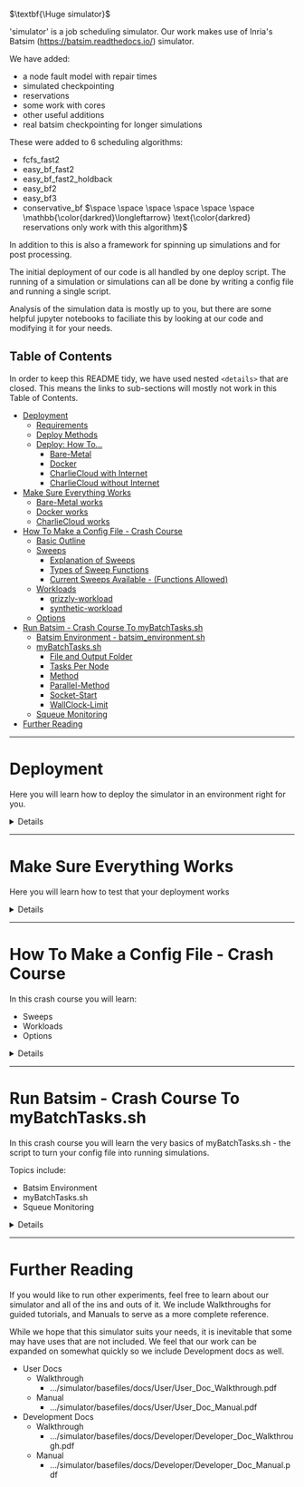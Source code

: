 <!-- Required extensions:  codehilite,markdown.extensions.tables,pymdownx.magiclink,pymdownx.betterem,pymdownx.tilde,pymdownx.emoji,pymdownx.tasklist,pymdownx.superfences,pymdownx.saneheaders -->




<!-- ----------------------------------------------------------------  Intro --------------------------------------------- -->
$\textbf{\Huge simulator}$ <br />

'simulator' is a job scheduling simulator.
Our work makes use of Inria's Batsim (https://batsim.readthedocs.io/) simulator.

We have added:

- a node fault model with repair times
- simulated checkpointing
- reservations
- some work with cores
- other useful additions
- real batsim checkpointing for longer simulations

These were added to 6 scheduling algorithms:

- fcfs_fast2
- easy_bf_fast2
- easy_bf_fast2_holdback
- easy_bf2
- easy_bf3
- conservative_bf $\space \space \space \space \space \space \mathbb{\color{darkred}\longleftarrow} \text{\color{darkred} reservations only work with this algorithm}$

In addition to this is also a framework for spinning up simulations and for post processing.

The initial deployment of our code is all handled by one deploy script.  The running of a simulation or simulations can all be done by writing a config file and running a single script.

Analysis of the simulation data is mostly up to you, but there are some helpful jupyter notebooks to faciliate this by looking at our code and modifying it for your needs.


<!-- ----------------------------------------------------------------  Table of Contents --------------------------------------------- -->
## Table of Contents

In order to keep this README tidy, we have used nested ```<details>``` that are closed.  This means the links to sub-sections will mostly not work in this Table of Contents.
- [Deployment](#deployment)
  - [Requirements](#requirements)
  - [Deploy Methods](#deploy-methods)
  - [Deploy: How To...](#deploy-how-to)
    - [Bare-Metal](#bare-metal)
    - [Docker](#docker)
    - [CharlieCloud with Internet](#charliecloud-with-internet)
    - [CharlieCloud without Internet](#charliecloud-without-internet)
- [Make Sure Everything Works](#make-sure-everything-works)
  - [Bare-Metal works](#bare-metal-works)
  - [Docker works](#docker-works)
  - [CharlieCloud works](#charliecloud-works)
- [How To Make a Config File - Crash Course](#how-to-make-a-config-file---crash-course)
  - [Basic Outline](#basic-outline)
  - [Sweeps](#sweeps)
    - [Explanation of Sweeps](#explanation-of-sweeps)
    - [Types of Sweep Functions](#types-of-sweep-functions)
    - [Current Sweeps Available - (Functions Allowed)](#current-sweeps-available---functions-allowed)
  - [Workloads](#workloads)
    - [grizzly-workload](#grizzly-workload)
    - [synthetic-workload](#synthetic-workload)
  - [Options](#options)
- [Run Batsim - Crash Course To myBatchTasks.sh](#run-batsim---crash-course-to-mybatchtaskssh)
  - [Batsim Environment - batsim\_environment.sh](#batsim-environment---batsim_environmentsh)
  - [myBatchTasks.sh](#mybatchtaskssh)
    - [File and Output Folder](#file-and-output-folder)
    - [Tasks Per Node](#tasks-per-node)
    - [Method](#method)
    - [Parallel-Method](#parallel-method)
    - [Socket-Start](#socket-start)
    - [WallClock-Limit](#wallclock-limit)
  - [Squeue Monitoring](#squeue-monitoring)
- [Further Reading](#further-reading)

<!-- ------------------------------------------------------------------------------------>
<!-- ------------------------------  Deployment -------------------------------------- -->
<!-- ------------------------------------------------------------------------------------>
***


# Deployment
Here you will learn how to deploy the simulator in an environment right for you.

<details><blockquote>

## Requirements

<details><blockquote>

Requirements (bare-metal and charliecloud):
- linux os
- gcc >= 8.0 (bare-metal needs c++17, charliecloud method may allow for previous versions)
- cmake >= 3.15.4  (maybe previous versions. at least 3.11)
- python == 3.6
- python3-venv
- pip3
- typical build system
    - make
    - build
    - git
    - patch (bare-metal)
    - libtool (if not installed, deployment can attempt to build and install)
    - pkg-config (if not installed, deployment can attempt to build and install)
    - build-essential (ubuntu package. named other things on other distros)
- bash shell

Requirements (docker method):
- linux os
- git
- docker running and working

</blockquote>
</details> <!-- end requirements -->

## Deploy Methods

<details><blockquote>

There are 4 methods of building and deploying our batsim applications.

- bare-metal
    - will compile and install everything you need into a directory
- docker
    - will compile and install everything you need into a docker container
    - currently there is no option of parallelism with this method
- charliecloud with internet
    - charliecloud is a container technology that works when docker is not an option (think clusters without docker)
    - will compile and install everything you need into a directory
- charliecloud without internet
    - charliecloud is a container technology that works when docker is not an option (think clusters without docker)
    - meant to be run where you have internet and then copy a folder (3.5GB) to the cluster without internet
        - will compile and install everything you need and will be packaged into a directory to be copied to your setup without internet, then you can attempt to unpackage it there.

</blockquote>
</details> <!-- end deploy methods -->


## Deploy: How To...

<details><blockquote>

All of the methods rely on running .../simulator/basefiles/deploy.sh.  One can run `deploy.sh --help` for complete usage info.

###  Bare-Metal

<details><blockquote>

1. obtain the code
2. change directories
3. deploy
```bash
git clone https://cswalke1:ekhr1Q_mL356zvCt_p2B@gitlab.newmexicoconsortium.org/lanl-ccu/simulator.git
cd simulator/basefiles
./deploy.sh -f bare-metal --prefix $(dirname $(pwd))
```
</blockquote>
</details> <!-- end bare-metal -->


### Docker

<details><blockquote>

1. obtain the code
2. change directories
3. deploy
```bash
git clone https://cswalke1:ekhr1Q_mL356zvCt_p2B@gitlab.newmexicoconsortium.org/lanl-ccu/simulator.git
cd simulator/basefiles
./deploy.sh -f docker
```
</blockquote>
</details> <!-- end docker -->

### CharlieCloud with Internet

<details><blockquote>

1. obtain the code
2. change directories
3. deploy
```bash
git clone https://cswalke1:ekhr1Q_mL356zvCt_p2B@gitlab.newmexicoconsortium.org/lanl-ccu/simulator.git
cd simulator/basefiles
./deploy.sh -f charliecloud
```
</blockquote>
</details> <!-- end charliecloud with internet -->

### CharlieCloud without Internet

<details><blockquote>

1. obtain the code
2. change directories
3. deploy package
4. change directories
5. scp folder
6. ssh to remote
7. change directories
8. unpackage
```bash
git clone https://cswalke1:ekhr1Q_mL356zvCt_p2B@gitlab.newmexicoconsortium.org/lanl-ccu/simulator.git
cd simulator/basefiles
./deploy.sh -f charliecloud --no-internet --package
cd ../../

#to be modified for your method of sending a folder to your remote location and logging in to your remote location
scp -r ./batsim_packaged user@remote.org:/home/USER/
ssh user@remote.org


cd /home/USER/batsim_packaged
./deploy.sh -f charliecloud --no-internet --un-package
```
</blockquote>
</details> <!-- end charliecloud without internet -->

</blockquote>
</details> <!-- end Deploy: How To... -->

</blockquote>
</details> <!-- end Deployment -->

<!-- ------------------------------------------------------------------------------------->
<!-- -----------------------  Make Sure Everything Works  ----------------------------- -->
<!-- ------------------------------------------------------------------------------------->
***


# Make Sure Everything Works
Here you will learn how to test that your deployment works

<details><blockquote>

You can make sure your particular deployment works by using our tests: `.../simulator/basefiles/tests/test_simulator.py`.


Keep in mind that SLURM tests assume the following:

- You are on a cluster running SLURM
- You have access to at least two (2) nodes, otherwise it's not much of a parallel test

 
## Bare-Metal works

<details><blockquote>

Read the following list of instructions and then perform the commands below it.

1. change directories (/path/to/simulator/basefiles)
2. edit batsim_environment.sh
3. source batsim_environment.sh
4. run test_simulator.py
5. make your selections:
   - choose local or slurm
   - choose bare-metal
   - choose either serial or parallel
     - serial will run 1 simulation per test, 1 at a time
     - parallel will give you options of how many simulations per test, and how many at a time per test
       - if local was chosen this will use background multiple processes
       - if slurm was chosen this will submit multiple jobs to SLURM  
6. wait for results
```bash
cd /path/to/simulator/basefiles
# edit ./batsim_environment.sh   
# make sure you point prefix to /path/to/simulator (don't include basefiles in the path)
source batsim_environment.sh
test_simulator.py
```


</blockquote>
</details> <!-- end bare-metal works -->
 
## Docker works

<details><blockquote>

Read the following list of instructions and then perform the commands below it.

1. create and run a container from your "simulator_compile" image
2. change directories (should already be in the correct directory)
3. edit basefiles/batsim_environment.sh 
4. source batsim_environment.sh
5. run test_simulator.py
6. make your selections:
   - choose local or slurm
   - choose docker
    - serial is the only option here, so the simulations will start immediately
7. wait for results

```bash
docker run -it --name sim_test simulator_compile:latest
inside docker> cd /home/sim/simulator/basefiles
inside docker> # edit ./batsim_environment.sh  # prefix should be /home/sim/simulator
inside docker> source batsim_environment.sh
inside docker> test_simulator.py
```

</blockquote>
</details> <!-- end docker works -->

## CharlieCloud works

<details><blockquote>

Read the following list of instructions and then perform the commands below it.

1. change directories (/path/to/simulator/basefiles)
2. edit batsim_environment.sh
3. source batsim_environment.sh
4. run test_simulator.py
5. make your selections:
   - choose local or slurm
   - choose charliecloud
   - choose either serial or parallel
     - serial will run 1 simulation per test, 1 at a time
     - parallel will give you options of how many simulations per test, and how many at a time per test
       - if local was chosen this will use background multiple processes
       - if slurm was chosen this will submit multiple jobs to SLURM  
6. wait for results
```bash
cd /path/to/simulator/basefiles
# edit ./batsim_environment.sh
# make sure you point prefix to /path/to/simulator (don't include basefiles in the path)
source batsim_environment.sh
test_simulator.py
```
</blockquote>
</details> <!-- end charliecloud works -->

</blockquote>
</details> <!-- end Make sure everything works -->


<!-- ---------------------------------------------------------------------------->
<!-- ---------------------  Crash Course Config ------------------------------ -->
<!-- ---------------------------------------------------------------------------->
***


# How To Make a Config File - Crash Course

In this crash course you will learn:

- Sweeps
- Workloads
- Options
  
<details><blockquote>

## Basic Outline

Here you will see what a basic outline of a config file is.  It will give you a good overview of what is included in one.

<details><blockquote>

```java
    The general format of a config file:
    
    {       <------------------------------------   Opening curly brace to be proper json
    
        "Name1":{       <------------------------   The name of an experiment comes first.  You can have multiple experiments
                                                    in one config file and each will end up in it's own folder under the --output folder.
                                                    Notice the opening and closing curly brace.  Make sure you put a comma after the closing
                                                    curly brace if you plan on having another experiment in the same config file

                #                           \       Json does not allow for comments (unfortunately).  You may still want comments in your config,  
                # python/shell comment       \      however.  You can use all of these types of comments and it will get removed before parsing.
                // c/c++ style comment        \     Be aware that it can get difficult to trace down a simple mistake in your config when many 
                /* c/c++ block style comment  /     comments are used due to the line numbers being off and generally more clutter in your config.
                    Comments are fun.        /      But comments can make things a lot clearer, too. 
                    This comment is too.    /       The original and a stripped version will be in your --output folder.
                */                
                
                
                "input":{    <-------------------   Always make sure you have an input and an output in your experiment
                
                    "node-sweep":{  <------------   It is MOST advisable to always start with a node-sweep.  All other sweeps can come after this one
                    
                    },
                    "synthetic-workload":{ <-----   Always include either a synthetic-workload or a grizzly-workload after your sweeps
                    
                    },
                    "option":value,        <-----   Include any options that will affect all of the jobs on the outside of any sweep or workload
                
                },    <--------------------------   Make sure you separate your input options with commas, but also remember to separate input
                                                    and output with a comma
                "output":{   <-------------------   Again, always make sure you have an input and output in your experiment
                
                    "option":value,   <----------   Output is a bit simpler than input.  Just make sure it is valid json
                    "option":value
                
                }
        
        
        },     <---------------------------------   This closes the experiment and here we have a comma because we included another experiment "Name2"
        "Name2":{
            "input":{
            
                ...  <--------------------------    Make sure you replace this ellipsis with at least:
                                                        * a node-sweep
                                                        * a workload
            },
            "output":{
            
                ...  <--------------------------    You should replace ellipsis with at least:
                                                        * "AAE":true | "makespan":true
                
            }    <------------------------------    Close output
        }  <------------------------------------    Close "Name2"          
    }  <----------------------------------------    Close json
    
```
</blockquote>
</details> <!-- end Basic Outline -->


## Sweeps

Learn what sweeps are and how to use them here.

<details><blockquote>

### Explanation of Sweeps

Here you will learn what Sweeps are.

<details><blockquote>

Sweeps are what we call it when we make a parameterized option.  When you start out you will have one job called 'experiment_1'.  If you add a sweep
that, say, sweeps over how many nodes your simulation will be using, then it will add to how many jobs you have.  

<br/>
Let's say you sweep from 1,000 nodes to 2,000 nodes with a step of 250.  Then you will have:

<br/>

- experiment_1: 1000 nodes
- experiment_2: 1250 nodes
- experiment_3: 1500 nodes
- experiment_4: 1750 nodes
- experiment_5: 2000 nodes


Now, the way sweeps work is that they loop over what is already there.  So if we add a failure sweep like SMTBF (**S**ystem **M**ean **T**ime **B**etween **F**ailure) after the node sweep, then it will take the first parameter of the SMTBF sweep and set it to the experiments 1-5 above.  But then it will copy those 5 experiments and set the failure parameter to the second parameter of the SMTBF sweep.

<br />
Let's say you sweep from a SMTBF of 20,000 seconds to 40,000 seconds with a step of 10,000.  Then you will have:

<br/>

- experiment_1: 1000 nodes  SMTBF: 20,000 sec
- experiment_2: 1250 nodes  SMTBF: 20,000 sec
- experiment_3: 1500 nodes  SMTBF: 20,000 sec
- experiment_4: 1750 nodes  SMTBF: 20,000 sec
- experiment_5: 2000 nodes  SMTBF: 20,000 sec
- experiment_6: 1000 nodes  SMTBF: 30,000 sec
- experiment_7: 1250 nodes  SMTBF: 30,000 sec
- experiment_8: 1500 nodes  SMTBF: 30,000 sec
- experiment_9: 1750 nodes  SMTBF: 30,000 sec
- experiment_10: 2000 nodes SMTBF: 30,000 sec
- experiment_11: 1000 nodes SMTBF: 40,000 sec
- experiment_12: 1250 nodes SMTBF: 40,000 sec
- experiment_13: 1500 nodes SMTBF: 40,000 sec
- experiment_14: 1750 nodes SMTBF: 40,000 sec
- experiment_15: 2000 nodes SMTBF: 40,000 sec

So I hope you can see how the experiments add up quickly.

- We started with 5 node parameters
- We added 3 SMTBF parameters
- This totals 5 * 3 = 15 jobs

If we add another sweep after the SMTBF sweep with 4 parameters that would be 5 * 3 * 4 = 60 jobs
</blockquote>
</details> <!-- end explanation of sweeps -->

### Types of Sweep Functions

Sweeps can parameterize in multiple ways.  Here are the methods used:

<details><blockquote>

- **(iMMS)** integer Min Max Step
  - start from the minimum to the maximum (inclusive) with a step (can be negative)
    ```java
    "min":0,
    "max":10,
    "step":2
    ```
- **(fMMS)** float Min Max Step
  - same as iMMS except you can use floating point numbers
- **(iR)** integer Range
  - simply a list of integers
    ```java
    "range":[10,20,30,80]
    ```
- **(fR)** float Range
  - same as iR except for floats
- **(iSR),(fSR)** integer Sticky Range and float Sticky Range
  - just like **iR** and **fR** except it requires the amount of values to equal the amount of jobs made from sweeps before it.  Instead of adding any more jobs, it sets the values contained in it to the jobs already there.
  - example:
    ```java
    "node-sweep":{"range":[1000,2000]},  //creates two jobs: experiment_1 and experiment_2
    "SMTBF-sweep":{"sticky-range":[20000,30000]} 
    // normally with "range" this would 
        //set 20,000 to experiment_1(1000 nodes) and experiment_2(2000 nodes) and 
        //set 30,000 to experiment_3(1000 nodes) and experiment_4(2000 nodes)
    //sticky-range, however, will
        //set 20,000 to experiment_1(1000 nodes)
        //set 30,000 to experiment_2(2000 nodes)
        //and that's all  
    //No experiment_3 or 4. It 'sticks' to what was there before.
    ```
- **(F)** formula
  - used in conjunction with iR, fR, iSR, fSR, iMMS and fMMS.  You can set a formula here with 'i' as your variable.  Each number in your min/max/step or range will be passed in as 'i' to your formula and the result will be your number.  Makes it easier to read.
  - Example:
    ```java
    "range":[2,3,4],
    "formula":"i*3600"  // will make 2 hours, 3 hours, 4 hours. easier than 7200 sec,10800 sec,14400 sec
    ```
    Example:
    ```java
    "min":1,
    "max":5,
    "step":1,
    "formula":"(10**i)/i"  //'i' can be used multiple times.  Any python statement can be evaluated here.
    ```
</blockquote>
</details> <!-- end types of sweep functions -->

### Current Sweeps Available - (Functions Allowed)

Here are the current sweeps available and the parameterization allowed.  All sweep names end in "-sweep"

<details><blockquote>

- **checkpointError** ***(fMMS,fR)***
  - Used in our Application Efficiency tests.  It adds/subtracts an error amount to optimal simulated checkpoint intervals
- **checkpoint** ***(iMMS,iR)***
  - The interval to use for simulated checkpoints.  This value is an integer, but can also be set to "optimal".
- **coreCount** ***(iMMS,iR)***
  - How many cores per node.  Currently only supported on fcfs_fast2, easy_bf_fast2, and easy_bf_fast2_holdback algorithms.
- **corePercent** ***(fMMS,fR)***
  - What percent of cores can be filled with 1 node jobs.  Currently only supported on fcfs_fast2, easy_bf_fast2, and easy_bf_fast2_holdback algorithms.
- **jobs** ***(iMMS,iR)***
  - How many jobs out of the workload to use.
- **MTTR** ***(fMMS,fR,F)***
  - **M**ean **T**ime **T**o **R**epair.  Used in conjunction with failures to set how long a repair lasts.  It will come up with random repair times each time a machine goes down based on an exponential distribution.
- **node** ***(fMMS,fR,F)***
  - How many nodes the cluster will have.
- **performance** ***(fMMS,fR)***
  - Will increase/decrease the length of all jobs by this factor (floating point)
- **queueDepth** ***(iMMS,iR)***
  - In conservative_bf algorithm, will only schedule this amount of queued jobs before stopping.  This will speed things up considerably.
- **repairTime** ***(iMMS,iR,F)***
  - Similar to MTTR, but, instead of a random MTTR, this will set a fixed repair time for the whole simulation.
- **reservation** (None - check docs)
  - This is used in conjunction with conservative_bf algorithm to simulate reservations.  There is a whole syntax to this, so one should look at the documentation for info on it.
- **sharePackingHoldback** ***(iMMS,iR)***
  - When using cores, this will holdback x amount of nodes for sharing jobs.  All other nodes will not share jobs.  Only used with easy_bf_fast2_holdback algorithm.
- **SMTBF** ***(fMMS,fR,fSR,F)***
  - **S**ystem **M**ean **T**ime **B**etween **F**ailures.  Used as the primary source of failures.  It will come up with random failure times with an exponential distribution, and will come up with a random machine to have the failure with a normal distribution.
  - has a compute-SMTBF-from-NMTBF option
    - Will treat the values generated from this sweep as NMTBF's (**N**ode **M**ean **T**ime **B**etween **F**ailure) and will compute the SMTBF from the amount of nodes for that experiment
- **submissionCompression** ***(iMMS,iR,F)***
  - will compress/expand the time between submissions by a factor.
  
</blockquote>
</details> <!-- end current sweeps avaialable -->
</blockquote>
</details> <!-- end Sweeps -->

## Workloads

Here you will learn about the mandatory workload keys in a config file.<br/>
The following keys will be explained:<br/>
- grizzly-workload
- synthetic-workload

<details><blockquote>

### grizzly-workload

A grizzly-workload is named based on a certain 'grizzly' cluster at Los Alamos National Lab.  It is a 1490 node cluster and a 2018 real workload was acquired from the months of January to November.<br/>  
As long as the file the workload comes from conforms to the same requirements the 2018 workload conforms to, then the grizzly-workload is simply a 'real' workload that has options specific for it.  Requirements for your own 'grizzly-workload' are laid out in `.../simulator/basefiles/docs/User/User_Doc_Manual.pdf`

<details><blockquote>

- ### **Required Options**
  - ***type***
    - the type of profile to use: 'parallel_homogeneous' or 'delay'. With 'parallel_homogenous' run-time of a job is actually in terms of computational work done: flops/second.  It just so happens that when ***machine-speed*** is set to 1 then it translates into time.  'delay' deals only with time. Though 'parallel_homogeneous' may seem more complicated, it is recommended since other options and algorithms may use this flops/second functionality, such as using cores.
  - ***machine-speed***
    - used with 'parallel_homogeneous'.  It is the amount of flops of computation done in 1 second.  We highly recommend you set this to 1.
  - ***input***
    - the 'grizzly' or 'grizzly-like' workload file you will use.  'sanitized_jobs.csv' is the 2018 workload file we use.  Can be an absolute path or the name of a file in `.../simulator/basefiles`
  - ***time***
    - the time interval you would like to use in the workload.  
      - example: '03-01-2018:04-01-2018' would do March 1 till April 1.
      - example: ':'  would do all of the file. From Jan to November in the 2018 file.
      - example: '06-01-2018:' or ':05-01-2018'  From June on or From start to May respectively.
- ### **Additional Options**
  - ***number-of-jobs***
    - once a time period is chosen with **time**, you may choose how many of those jobs you want with this.  Starts from the front of **time** with a positive number.  Starts from the back with a negative number.  Takes precedence over regular option ***number-of-jobs*** and the **jobs-sweep**, so it should not be set if using the **jobs-sweep**.
  - ***random-selection***
    - used with 'number-of-jobs', will randomize which jobs are chosen.
      - example: 20  will seed the randomness with 20, making it deterministic
      - example: -1 will seed with time, making it random
  - ***submission-time***
    - The time between submissions and randomness used.  If omitted, will use the actual submission time in the ***input*** file. If set to '0:fixed', all jobs will submit at time zero.
      - syntax: \<float\>:\<exp|fixed\>. will use \<float\> seconds as the mean time ('exp'onential) or the actual time (fixed)
      - syntax: \<float1\>:\<float2\>:unif. will use a uniform distribution between \<float1\> and \<float2\>
  - ***wallclock-limit***
    - the amount of time that a job is able to use. If omitted, will use the actual wallclock-limit from the ***input*** file. 
      - syntax: \<float\>|'\<int\>%' a percent will be based off of the runtime of the job.
      - syntax: \<string\> either 'min:max[:seed]' or 'min%:max%[:seed]'  where min:max are floats and min% and max% are '\<int\>%'.  These are random numbers from min to max and an optional seed
      - example: '98%:102%:10'  from 98% of runtime to 102% of runtime with a seed of 10
  - ***read-time***
    - The amount of time to read in from a simulated checkpoint if checkpointing is turned on.  Follows the same syntax as wallclock-limit.  Mandatory if using checkpointing, but can be set to 0.
  - ***dump-time***
    - The amount of time to write out a simulated checkpoint if checkpointing is turned on.  Follows the same syntax as wallclock-limit.  Mandatory if using checkpointing, but can be set to 0.
  - ***checkpoint-interval***
    - The amount of time between successive writes of a simulated checkpoint on a per job basis.  Follows the same syntax as wallclock-limit.  Not mandatory since a system-wide simulated checkpoint interval can be set.
  - ***resv***
    - Sets what reservation definition to use.  Only used if you are simulating reservations of time, and only used with conservative_bf algorithm.
  - ***force-creation***
    - Workloads go in a database and will be re-used if they have the right characteristics.  If you want to roll the dice again you should force the creation of a new workload.
  - ***seed***
    - A seed that can be used on all randomness of the workload creation.  Otherwise it will use time, making it random unless individual seed options are used.
  - ***index***
    - Will set the index for a workload.  Suppose you made a random workload and it was added to the database.  You then wanted to run the experiment again but wanted a different roll of the dice for randomness, you could choose ***force-creation*** or just give it another index.  The benefit of using an index is that you could come back to using the same workload as long as the other workload options remained the same.
- ### **Regular Options That Effect Workloads**
  - ***submission-compression***
    - will compress/expand the time between submission of jobs
      - syntax: '\<int\>%' . below 100% compresses, above 100% expands
  - ***reservations-*** and ***reservation-sweep***
    - will define a reservation.  If ***resv*** is set for the workload then this changes the workload.
  - ***workload-ids***
    - This option piggy-backs off the ***index*** idea.
      - Jobs and Runs 
        - If you want different options you make multiple jobs in the form of experiment_# folders.  
        - If those options make batsim use randomness and you want to do some statistics by running batsim multiple times you use 'runs' by setting ***avg-makespan*** in the 'output' section of your config.
      - Ids
        - In contrast, if you want to make multiple random **workloads** for statistics, then you use 'ids' which can also be used in tandem with 'runs', though this gets complicated and may not aggregate properly at the time of this writing.TODO.
    - syntax: '[\<comma seperated range of ids\>]', example: '[1,5,8,20]'  , yes this is a string
    - syntax: 'min;max;step', example: '5;20;1' 
  - ***number-of-jobs***
    - Although ***number-of-jobs*** in the workload section takes precedence, number-of-jobs can be set in the regular options as well.  This is purely for the benefit of the **jobs-sweep**.
</blockquote>
</details> <!-- end grizzly-workload -->

### synthetic-workload

A synthetic-workload is simply a completely, or almost completely, made up workload.  There are many random options to give you the workload you require.

The reason we say 'almost completely' made up, is that there are 6 files that characterize different types of workloads based on the grizzly cluster.  In fact 'wl2.csv' was made from the same distribution of jobs that is in a particular real grizzly workload.

Whether you use these files or not is completely up to you.  We give you the tools to make a workload that suits you in the following list of options.
<details><blockquote>

- ### **Required Options**
  - ***type***
    - the type of profile to use: 'parallel_homogeneous' or 'delay'. With 'parallel_homogenous' run-time of a job is actually in terms of computational work done: flops/second.  It just so happens that when ***machine-speed*** is set to 1 then it translates into time.  'delay' deals only with time. Though 'parallel_homogeneous' may seem more complicated, it is recommended since other options and algorithms may use this flops/second functionality, such as using cores.
  - ***machine-speed***
    - used with 'parallel_homogeneous'.  It is the amount of flops of computation done in 1 second.  We highly recommend you set this to 1.
  - ***number-of-jobs***
    - The total number of jobs to make
  - ***number-of-resources***
    - The number of resources that each job will use
      - syntax: '\<int\>:fixed'
        - all jobs will have a fixed \<int\> amount of resources
      - syntax: '\<int1\>:\<int2\>:unif'
        - jobs will have from \<int1\> to \<int2\> uniformally random number of resources
      - syntax: '\<float1\>:\<float2\>:norm'
        - jobs will have from \<float1\> to \<float2\> normally random number of resources
      - syntax: '\<str\>:\<int\>:csv'
        - Will come from csv file at \<str\>.  \<str\> can be an absolute path or a file in `.../simulator/basefiles`.  \<int\> is the position in each row that holds the number of resources in the file. 0 is the first column.
        - csv files included are from wl1.csv to wl6.csv. wl1.csv starts at all 1 node jobs, wl2.csv is mostly 1 node jobs but resembles grizzly workloads in the past. wl3.csv is medium sized all the way up to wl6.csv which is the entire 1490 cluster on every job.
  - ***duration-time***
    - The length of time each job will use to complete
      - syntax: '\<float\>:\<exp|fixed\>'
        - all jobs will have a fixed \<float\> amount of runtime or an exponentially random runtime with a \<float\> mean time.
      - syntax: '\<float1\>:\<float2\>:unif'
        - jobs will have from \<float1\> to \<float2\> uniformally random number of runtime
      - syntax: '\<float1\>:\<float2\>:norm'
        - jobs will have from \<float1\> to \<float2\> normally random number of runtime
      - syntax: '\<str1\>:\<int\>:\<str2\>:csv'
        - Will come from csv file at \<str1\>.  \<str1\> can be an absolute path or a file in `.../simulator/basefiles`.  \<int\> is the position in each row that holds the number of resources in the file. 0 is the first column.\<str2\> is the unit of time that this represents in the file, so 'h|m|s' for hours or minutes or seconds. 'h' should be used with the included files.
        - csv files included are from wl1.csv to wl6.csv. wl1.csv is all 24 hour jobs as their width is only 1 resource. wl2.csv is varied but resembles grizzly workloads in the past. wl3.csv is medium length all the way up to wl6.csv which is entirely 24 hour jobs.
  - ***submission-time***
    - The time between submissions and randomness used. If set to 0:fixed, all jobs will submit at time zero.
      - syntax: '\<float\>:\<exp|fixed\>'
        - all jobs will have a fixed \<float\> amount of time between submissions or an exponentially random time with a \<float\> mean time between submissions.
      - syntax: '\<float1\>:\<float2\>:unif'
        - jobs will have from \<float1\> to \<float2\> uniformally random number of time between submissions
      - syntax: '\<float1\>:\<float2\>:norm'
        - jobs will have from \<float1\> to \<float2\> normally random number of time between submissions
- ### **Additional Options**
  - ***wallclock-limit***
    - the amount of time that a job is able to use. If omitted, will use the actual wallclock-limit from the ***input*** file. 
      - syntax: \<float\>|'\<int\>%' a percent will be based off of the runtime of the job.
      - syntax: \<string\> either 'min:max[:seed]' or 'min%:max%[:seed]'  where min:max are floats and min% and max% are '\<int\>%'.  These are random numbers from min to max and an optional seed
      - example: '98%:102%:10'  from 98% of runtime to 102% of runtime with a seed of 10
  - ***read-time***
    - The amount of time to read in from a simulated checkpoint if checkpointing is turned on.  Follows the same syntax as wallclock-limit.  Mandatory if using checkpointing, but can be set to 0.
  - ***dump-time***
    - The amount of time to write out a simulated checkpoint if checkpointing is turned on.  Follows the same syntax as wallclock-limit.  Mandatory if using checkpointing, but can be set to 0.
  - ***checkpoint-interval***
    - The amount of time between successive writes of a simulated checkpoint on a per job basis.  Follows the same syntax as wallclock-limit.  Not mandatory since a system-wide simulated checkpoint interval can be set.
  - ***resv***
    - Sets what reservation definition to use.  Only used if you are simulating reservations of time, and only used with conservative_bf algorithm.
  - ***force-creation***
    - Workloads go in a database and will be re-used if they have the right characteristics.  If you want to roll the dice again you should force the creation of a new workload.
  - ***seed***
    - A seed that can be used on all randomness of the workload creation.  Otherwise it will use time, making it random unless individual seed options are used.
  - ***index***
    - Will set the index for a workload.  Suppose you made a random workload and it was added to the database.  You then wanted to run the experiment again but wanted a different roll of the dice for randomness, you could choose ***force-creation*** or just give it another index.  The benefit of using an index is that you could come back to using the same workload as long as the other workload options remained the same.
- ### **Regular Options That Effect Workloads**
  - ***submission-compression***
    - will compress/expand the time between submission of jobs
      - syntax: '\<int\>%' . below 100% compresses, above 100% expands
  - ***reservations-*** and ***reservation-sweep***
    - will define a reservation.  If ***resv*** is set for the workload then this changes the workload.
  - ***workload-ids***
    - This option piggy-backs off the ***index*** idea.
      - Jobs and Runs 
        - If you want different options you make multiple jobs in the form of experiment_# folders.  
        - If those options make batsim use randomness and you want to do some statistics by running batsim multiple times you use 'runs' by setting ***avg-makespan*** in the 'output' section of your config.
      - Ids
        - In contrast, if you want to make multiple random **workloads** for statistics, then you use 'ids' which can also be used in tandem with 'runs', though this gets complicated and may not aggregate properly at the time of this writing.TODO.
    - syntax: '[\<comma seperated range of ids\>]', example: '[1,5,8,20]'  , yes this is a string
    - syntax: 'min;max;step', example: '5;20;1' 
  - ***number-of-jobs***
    - Although ***number-of-jobs*** in the workload section takes precedence, number-of-jobs can be set in the regular options as well.  This is purely for the benefit of the **jobs-sweep**.
</blockquote>
</details> <!-- end synthetic-workload -->
</blockquote>
</details> <!-- end workloads -->

## Options

All other available options are described here.

<details><blockquote>

- ### **Required Options**
  - ***batsched-policy***
    - Sets which scheduling algorithm to use.  Is mandatory.
      - options: fcfs_fast2 | easy_bf_fast2 | easy_bf_fast2_holdback | easy_bf2 | easy_bf3 | conservative_bf
      - algorithms discussed in User Docs
- ### **Options That Can Effect The Workload**
  - ***submission-compression***
    - will compress/expand the time between submission of jobs
      - syntax: '\<int\>%' . below 100% compresses, above 100% expands
  - ***reservations-*** and ***reservation-sweep***
    - will define a reservation.  If ***resv*** is set for the workload then this changes the workload. more info for these are located in the User Docs.
  - ***workload-ids***
    - This option piggy-backs off the ***index*** idea.
      - Jobs and Runs 
        - If you want different options you make multiple jobs in the form of experiment_# folders.  
        - If those options make batsim use randomness and you want to do some statistics by running batsim multiple times you use 'runs' by setting ***avg-makespan*** in the 'output' section of your config.
      - Ids
        - In contrast, if you want to make multiple random **workloads** for statistics, then you use 'ids' which can also be used in tandem with 'runs', though this gets complicated and may not aggregate properly at the time of this writing.TODO.
    - syntax: '[\<comma seperated range of ids\>]', example: '[1,5,8,20]'  , yes this is a string
    - syntax: 'min;max;step', example: '5;20;1' 
  - ***number-of-jobs***
    - Although ***number-of-jobs*** in the workload section takes precedence, number-of-jobs can be set in the regular options as well.  This is purely for the benefit of the **jobs-sweep**.
- ### **Logging Options**
  - KEEP IN MIND THESE CAN TAKE UP A LOT OF HARD DRIVE SPACE, not meant to be used on a large set of simulations
  - ***batsched-log***
    - sets the logging for batsched
      - options: silent|debug|quiet|info|CCU_INFO|CCU_DEBUG|CCU_DEBUG_FIN|CCU_DEBUG_ALL
      - more info on these are in the User Docs
  - ***batsim-log***
    - sets the logging for batsim
      - options: network-only|debug|quiet|CCU_INFO|CCU_DEBUG|CCU_DEBUG_FIN|CCU_DEBUG_ALL
      - more info on these are in the User Docs
  - ***log-b-log***
    - if set to true will log B_LOG files ( these would need to be added to the scheduler code )
    - more info on these are in the Development Docs
  - ***output-svg***
    - Whether to output the schedule with algorithms that use the schedule
      - options: none | all | short
        - 'all' will output a svg every time an output_svg is encountered ( basically every time the schedule changes ). ONLY USE FOR SMALL WORKLOADS due to slow-down and Hard Drive space.
        - 'short' will output a svg every time there is a short output_svg ( happens much less than 'all').  STILL ONLY USE FOR SMALLER WORKLOADS due to slow-down and Hard Drive space 
  - ***output-svg-method***
    - What method to output the schedule
      - options: svg | text | both
        - 'svg' will output the svg files
        - 'text' will only output the schedule in text form in the batsched-log which requires it to be on info or CCU_INFO
        - 'both' does svg files and text in the log
  - ***svg-output-start***
    - What output number to start at.  If you know 'when' you want to concentrate on, in terms of how many svg's have been output, then set this number and possibly also the ***svg-output-end***.
  - ***svg-output-end***
    - What output number to end at.  If you know 'when' you want to concentrate on, in terms of how many svg's have been output, then set this number and possibly also the ***svg-output-start***.
  - ***svg-frame-start***
    - What frame number to start at.  A frame number is incremented each time make_decisions is entered.
  - ***svg-frame-end***
    - What frame number to end at.  A frame number is incremented each time make_decisions is entered.
  - ***svg-time-start***
    - What simulated time to start outputting the schedule.
      - syntax: \<float\> , in seconds
  - ***svg-time-end***
    - What simulated time to end outputting the schedule. -1.0 to go to the end of the simulation, the default.
      - syntax: \<float\> , in seconds
  - ***turn-off-extra-info***
    - Extra info is output to a file called 'out_extra_info.csv'.  It outputs a new line each time a job is completed.  It consists of 'jobs completed','percent done','utilization', schedule metrics, 'utilization', and memory usage.
      - set to true to turn this off.  Turning off will render progress.sh useless but may speed things up and will reduce Hard Drive space.
- ### **Failure Options**
  - ***MTTR***
    - **M**ean **T**ime **T**o **R**epair. Used in conjunction with failures to set how long a repair lasts.  It will come up with random repair times each time a machine goes down based on an exponential distribution.
  - ***SMTBF***
    - **S**ystem **M**ean **T**ime **B**etween **F**ailures.  Used as the primary source of failures.  It will come up with random failure times with an exponential distribution, and will come up with a random machine to have the failure on with a normal distribution.
  - ***calculate-checkpointing***
    - If set to true, computes the optimal simulated checkpointing interval for each job based on read time and dump time and the failure rate
  - ***checkpoint-interval***
    - Sets the system-wide simulated checkpoint interval
      - syntax: \<float\>
  - ***checkpointError***
    - Used in conjunction with ***calculate-checkpointing***.  Will increase or decrease the computed optimal checkpoint by the factor given by checkpointError.
      - syntax: \<float\> , above 1.0 is an increase, below 1.0 is a decrease.
  - ***checkpointing-on***
    - if set to true, will turn simulated checkpointing on.  Mandatory to do simulated checkpointing.
  - ***fixed-failures***
    - sets failures to be every simulated \<float\> seconds.  Is very useful in debugging.
  - ***queue-policy***
    - What the policy for the queue is when dealing with a re-submitted job.  The options are: FCFS | ORIGINAL-FCFS
    - Usually the queue is FCFS based on the submit time. ORIGINAL-FCFS would put resubmitted jobs at the front of the queue based on their original submit time.
  - ***reject-jobs-after-nb-repairs***
    - When failures result in machines going down because of a repair time on them, some jobs may not be able to run at all until machines become available.  If there are only jobs in the queue that fall into this situation then a mode can be flipped to count how many times a repair is done before any job has executed.  Once a job is able to execute, the count is reset. This setting waits \<int\> number of repairs being done before it gives up and rejects the jobs that are left. '-1' means the jobs will never be rejected in this situation, the default.
      - syntax: \<int\>
  - ***repair-time***
    - Sets a system-wide repair time in seconds.
      - syntax: \<float\>
  - ***seed-failures***
    - Will seed any random generators for failures, otherwise time is used.
      - syntax: \<int\>
  - ***seed-failure-machine***
    - Will seed any random generators for determining which machine should get the failure, otherwise time is used.
      - syntax: \<int\>
  - ***seed-repair-times***
    - Will seed any random generators for repair time, otherwise time is used
      - syntax: \<int\>
- ### **Real Checkpointing Options**
  - ***checkpoint-batsim-interval***
    - Will set an interval to do real checkpoints
      - syntax: \<string\>
        - "(real|simulated)[:once]:days-HH:MM:SS[:keep]"
          - 'real' prepended will interpret the interval to be in real time
          - 'simulated' prepended will interpret the interval to be in simulated time 
          - optional :once will do one checkpoint and then stop doing any more checkpoints
          - optional :keep will set the amount of checkpoints to keep.  ***checkpoint-batsim-keep*** trumps this
  - ***checkpoint-batsim-keep***
    - How many checkpoints to keep
      - syntax: \<int\>
  - ***checkpoint-batsim-signal***
    - The signal number to use for signal driven checkpointing.
      - syntax: \<int\> , You will want to either use SIGUSR1(10), SIGUSR2 (12), or preferably real-time signals from 35-64
- ### **Speed/Core Options**
  - ***core-percent***
    - Sets the limit on how many cores from a node can be used
      - syntax: \<float\> 
  - ***core-count***
    - Sets the amount of cores each node will have in the platform file and turns on '--enable-compute-sharing'
      - syntax: \<int\>
  - ***share-packing***
    - If set to true, will pack single resource jobs onto one node until that node reaches ***core-percent*** * available cores
  - ***share-packing-holdback***
    - If set to true, will holdback a certain number of nodes for exclusive share-packing
  - ***speeds***
    - Will set the speed of the cluster in the platform file
      - syntax: \<string\> , flops per second
        - Where \<string\> is '\<int\>f'.  
        - One can use size prefixes in front of 'f': K(10^3),M(10^6),G(10^9),T(10^12),P(10^15),E(10^18)
      - syntax: \<string1\>,\<string2\>,...
        - The difference here is that a list of strings is given, one for each pstate you use.  pstates will be explained in both User and Developer Docs
- ### **ALL OTHER OPTIONS**
  - ***copy***
    - The amount of copies the ending workload will have, along with submission time optional options.  This can be used to double up a workload when you double up the amount of nodes the cluster has.  This operates at the Batsim level, and not during workload creation.
      ```
        'format: '<#copies>[:(+|-):#:(fixed|#:unif:(single|each-copy|all)[:<seed#>] ])'
        '    or  '<#copies>[:=:#(fixed|((exp|:#:unif)[:<seed#>]) ]'
        'So you can just do number of copies, or
        ''=':
        '   * you can copy and set the submission time of the copy as an exponential,uniform,or fixed amount with '=', or
        ''+|-':
        '   * you can add a submission time to add some jitter. This submission time is either added or subtracted with (+|-)
        '   * This time can be a fixed number followed by :fixed or uniform random number between 2 numbers
        '   * If random:
        '       * you need to specify the second number with :#:unif:
        '       * you need to specify:  'single','each-copy',or 'all'
        '       * 'single' random number, single random number for 'each-copy', or random number for 'all'
        '2 copies here means if there are 10 jobs to start with, there will be 20 total after the operation.
        ' Examples:
        '                       '2'    - 2 copies no alteration in submission times
        '             '2:=:100:exp'    - 2 copies with 1 having original submission times, 1 having exponential random with a mean rate of 100 seconds.
        '             '2:=:0:fixed'    - 2 copies with 1 having original submission times, 1 having fixed time of 0
        '       '2:=:20:40:unif:30'    - 2 copies with 1 having original submission times, 1 having uniform random between 20 and 40 seconds. Use 30 as seed.
        '            '2:+:10:fixed'    - 2 copies, add 10 seconds fixed jitter to submission times
        '            '2:-:10:fixed'    - 2 copies, subtract 10 seconds fixed jitter from submission times
        '    '2:+:5:10:unif:single'    - 2 copies, get one random number between 5 and 10 and add it to all copied submission times
        '    '3:+:5:10:unif:all:20'    - 3 copies, get random numbers between 5 and 10 for all jobs of all copies, add it to submission times
        '                                  and seed the random generator with 20
        ' '3:+:5:10:unif:each-copy'    - 3 copies, get one random number between 5 and 10 and add it to all submission times of first copy
        '                                  then get another random number between 5 and 10 and add it to all sub times of second copy
      ```
  - ***submission-time-after***
    - This dictates the time between submissions and what kind of randomness.  It happens AFTER the copy operation and after sorting the jobs based on submission time.  This operates at the Batsim level, and not during workload creation.
        ```
        'format: '<#:(fixed[:#])|(exp|#:unif)[:(#|s[:#]])'
        '   or   'shuffle[:#]'
        'It is applied after sorting the current workload by submit time and after applying the copy option
        'If zero is used for a float,combined with ":fixed" then all jobs will start at time zero.
        'If omitted, the original submission times will be used, be that grizzly produced or synthetically produced
        'exp:    This will be exponentially distributed, random values with mean time between submissions to be FLOAT.
        'fixed:  All jobs will have this time between them unless zero is used for a FLOAT.
        'unif:   This will be uniform, random values from min:max
        's:      Used after the random types (exp|fixed|unif) to specify you want the job's submit times shuffled after.
        'shuffle: Will simply shuffle around the submit times amongst the jobs.
        'a seed can be put on the end of the string to use for deterministic behavior
        'ex:
        '       '--submission-time-after "200.0:exp:s"'
        '       '--submission-time-after "100.0:fixed"'
        '       '--submission-time-after "0.0:fixed"'
        '       '--submission-time-after "0:200.0:unif"'
        '       '--submission-time-after "200.0:exp:10"'  <-- 10 is the seed
        '       '--submission-time-after "0:200.0:unif:20"' <-- 20 is the seed
        '       '--submission-time-after "shuffle:20" <-- 20 is the seed
        ```
  - ***submission-time-before***
    - This is the same as ***submission-time-after*** except it happens BEFORE the copy operation and before sorting the jobs based on submission time. Both ***submission-time-before*** and ***submission-time-after*** can be used or either can be used on their own.
  - ***performance-factor***
    - Will increase/decrease the length of all jobs by this factor (floating point).  This operates at the Batsim level and not during workload creation.
      - syntax: \<float\> , above 1.0 will increase, below 1.0 will decrease
  - ***queue-depth***
    - The amount of items in the queue that will be scheduled
      - only used in conservative_bf
      - A lower amount will improve performance of the scheduler and thus the simulation but changes scheduling decisions and, so, gives different results
      - (-1) sets it to all items being scheduled, the default
   - ***reservations-start***
      - Meant for monte-carlo with reservations, staggering their start time.  
        - syntax: \<string\> 
        - \<string\> is string in following format:
            ```
            '<order#>:<-|+><#seconds>'
            where order# is the order (starting at 0) in the reservation array as described in your config file
            where you (must) choose -(negative,behind) or +(positive,ahead)
            where you specify the amount of seconds forward or backward
            'example_1: --reservations-start '0:+5'
            start the reservations with order# 0, 5 seconds ahead
            'example_2: --reservations-start '1:-2000'
            start the reservations with order# 1, 2000 seconds behind
            'example_3: --reservations-start '0:+5 , 1:-2000'
            only one invocation of this flag is allowed but values for different
            order #s can be acheived with a comma. spaces are allowed for easier viewing.
            ```
  - ***test-suite***
    - If set to true, will assume the folder structure has an umbrella folder to it, where multiple configs were being used and so multiple base folders are used under the umbrella folder.
    - This affects where the "current_progress.log" file is kept.  
      - This file keeps track of which simulations are finished and which successfully output a post_out_jobs.csv file.  This helps the test-suite determine what simulations have finished and whether to go on to the next step or not.
      - If an umbrella folder is used then "current_progress.log" is located one folder up from its base folder.   Otherwise it is located in its base folder.
  


</blockquote>
</details> <!-- end Options -->
</blockquote>
</details> <!-- end How to make a config file -->

<!-- ---------------------------------------------------------------------------->
<!-- ---------------------  Crash Course Batsim ------------------------------ -->
<!-- ---------------------------------------------------------------------------->
***

# Run Batsim - Crash Course To myBatchTasks.sh

In this crash course you will learn the very basics of myBatchTasks.sh - the script to turn your config file into running simulations.

Topics include:
- Batsim Environment
- myBatchTasks.sh
- Squeue Monitoring


<details><blockquote>

## Batsim Environment - batsim_environment.sh

You always want to make sure you get into your batsim environment first.

<details><blockquote>

To get into your batsim environment:

```bash
cd /path/to/simulator/basefiles
# make sure prefix is set in batsim_environment.sh
source batsim_environment.sh
```

Once you are in your batsim environment you have a few tools to use:

   - **batEnv**
     - Tells you what batsim environment you are in (prefix).  This is helpful if you have multiple deployments.
   - **batVersion**
     - Tells you what version of simulator you are using.  If one has problems it would be helpful to include:
       - batsim version
       - batsched version
       - batVersion
   - **batExit**
     - gets you out of the batsim environment.  
       - changes your:
         -  PATH - removes some added paths
         -  LD_LIBRARY_PATH - removes some added paths
         -  deactivates your python environment
         -  removes the (batsim_env) from your prompt
   - **batFile**
     - makes it easier to select a file to pass to myBatchTasks.sh
       - displays your configs directory and allows you to choose the numbered config file to set as $file1 .
     - also helps you select a folder.
     - use `batFile --help` for full usage.
   - **batFolder**
     - makes it easier to select a folder.
     - use `batFolder --help` for full usage.
   - **bind_all**
     - will bind certain keys to certain functions while inside the command-line terminal.
       - very helpful bindings for the keyboard.  For instance: type `cd ` then continue to press `alt+y` and you will see the history of just your `cd` command.
     - use `bind-all --help` to view all bindings that are made.
   - **basefiles scripts**
     - ***myBatchTasks.sh***
       - the main script you will use.
       - use `myBatchTasks.sh --help` to view the full usage.
     - ***progress.sh***
       - a very helpful script to view the progress of running simulations.
       - use `progress.sh --help` to view the full usage.
     - ***aggregate_makespan.py***
       - will aggregate results after simulations are finished.
       - use `aggregate_makespan.py --help` to view the full usage.
  
</blockquote>
</details> <!-- end batsim environment -->

## myBatchTasks.sh

<details><blockquote>

You run our simulations using a script called myBatchTasks.sh <br />
For help:
```bash
myBatchTasks.sh --help
```
### File and Output Folder

- The most important info to give it is the config file and the output folder
- If you provide just the name of the config file or just the name of the output folder, it will assume you are using the default
'configs' folder and the default 'experiments' folder respectively.
- You may not have space on these locations (particularly the output folder) so you can pass absolute paths to these locations.
- With the output folder **Make Sure**:
    - if using default locations (no slashes), that that folder does not exist in simulator/experiments/
    - if using absolute locations, that the leaf of the output folder does not exist

### Tasks Per Node

- We used this property to limit how many simulations would run on a node and thus limit its memory usage
    - You will also want to use it to limit simulations to less than or equal to the amount of cores on your nodes

### Method

- Very important, this says how you deployed batsim.
    - default is bare-metal

### Parallel-Method

- sets the type of parallel method.  
    - I suggest keeping this as 'tasks', the default.

### Socket-Start

- Batsim uses sockets to communicate with its sister program 'batsched'
- You need to use a different socket for each simulation
- If you only run myBatchTasks.sh once and you leave it till all jobs complete you have nothing to worry about
    - If you spin up some more simulations after myBatchTasks.sh returns control to the user you will need to figure how many simulations you currently have running
    - The paper uses 611 simulations.  If you are running the paper.config and want to spin up more simulations of something else, then add like 1,000 to the socket-start
        - So your socket-start would then be 11000
        - You must do your own book-keeping of sockets used

### WallClock-Limit

- Self explanatory in the output of --help

</blockquote>
</details> <!-- end  myBatchTasks.sh  -->

<!-- ---------------------  Squeue Monitoring ------------------------------ -->


## Squeue Monitoring

<details><blockquote>

We use a certain format passed to squeue to see which simulations are still running.<br />
It is advised you do the same.  Add the following to your .bashrc :<br />
```bash
function squeue ()
{
    if [[ $1 == "-s" ]]
    then
        /usr/bin/squeue --format="%.18i %.9P %.8u %.10M %.9l %.9N %.120j" "$@"
    else
        /usr/bin/squeue --format="%.18i %.9P %.8j %.8u %.8T %.10M %.9l %.6D %R %.120k" "$@"
    fi
}
```

To see the 'sbatch jobs' use `squeue` <br />
To see the 'srun tasks' use `squeue -s`
</blockquote>
</details> <!-- end squeue monitoring-->
</blockquote>
</details> <!-- end run batsim - crash course to mybatchtasks.sh -->

<!-- -------------------------------------------------------------------------------->
<!-- --------------------------   Further Reading -------------------------------- -->
<!-- -------------------------------------------------------------------------------->
***



# Further Reading

If you would like to run other experiments, feel free to learn about our simulator and all of the ins and outs of it.  We include Walkthroughs for guided tutorials, and Manuals to serve as a more complete reference.

While we hope that this simulator suits your needs, it is inevitable that some may have uses that are not included.  We feel that our work can be expanded on somewhat quickly so we include Development docs as well.
- User Docs 
  - Walkthrough
    - .../simulator/basefiles/docs/User/User_Doc_Walkthrough.pdf
  - Manual
    - .../simulator/basefiles/docs/User/User_Doc_Manual.pdf
- Development Docs
  - Walkthrough
    - .../simulator/basefiles/docs/Developer/Developer_Doc_Walkthrough.pdf
  - Manual
    - .../simulator/basefiles/docs/Developer/Developer_Doc_Manual.pdf














